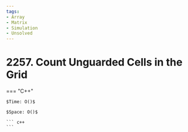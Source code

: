 ```yaml
---
tags:
- Array
- Matrix
- Simulation
- Unsolved
---
```



# 2257. Count Unguarded Cells in the Grid

=== "C++"

    $Time: O()$

    $Space: O()$

    ``` c++
    ```
